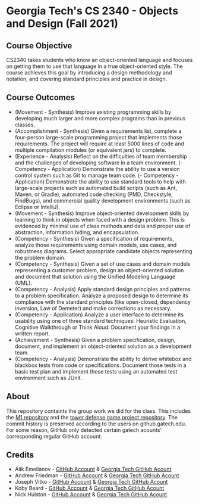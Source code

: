 # Georgia Tech's CS 2340 - Objects and Design (Fall 2021)
## Course Objective
CS2340 takes students who know an object-oriented language and focuses on getting them to use that language in a true object-oriented style.  The course achieves this goal by introducing a design methodology and notation, and covering standard principles and practice in design.
## Course Outcomes
- (Movement - Synthesis) Improve existing programming skills by developing much larger and more complex programs than in previous classes.
- (Accomplishment - Synthesis) Given a requirements list, complete a four-person large-scale programming project that implements those requirements. The project will require at least 5000 lines of code and multiple compilation modules (or equivalent jars) to complete.
- (Experience - Analysis) Reflect on the difficulties of team membership and the challenges of developing software in a team environment.
(- Competency - Application) Demonstrate the ability to use a version control system such as Git to manage team code.
(- Competency - Application) Demonstrate the ability to use standard tools to help with large-scale projects such as automated build scripts (such as Ant, Maven, or Gradle), automated code checking (PMD, Checkstyle, FindBugs), and commercial quality development environments (such as Eclipse or IntelliJ).
- (Movement - Synthesis) Improve object-oriented development skills by learning to think in objects when faced with a design problem. This is evidenced by minimal use of class methods and data and proper use of abstraction, information hiding, and encapsulation.
- (Competency - Synthesis) Given a specification of requirements, analyze those requirements using domain models, use cases, and robustness diagrams. Select appropriate candidate objects representing the problem domain.
- (Competency - Synthesis) Given a set of use cases and domain models representing a customer problem, design an object-oriented solution and document that solution using the Unified Modeling Language (UML).
- (Competency - Analysis) Apply standard design principles and patterns to a problem specification. Analyze a proposed design to determine its compliance with the standard principles (like open-closed, dependency inversion, Law of Demeter) and make corrections as necessary.
- (Competency - Application) Analyze a user interface to determine its usability using one of three standard techniques: Heuristic Evaluation, Cognitive Walkthrough or Think Aloud.  Document your findings in a written report.
- (Achievement - Synthesis) Given a problem specification, design, document, and implement an object-oriented solution as a development team.
- (Competency - Analysis) Demonstrate the ability to derive whitebox and blackbox tests from code or specifications. Document those tests in a basic test plan and implement those tests using an automated test environment such as JUnit.
## About
This repository containts the group work we did for the class. This includes the [M1 repository](https://github.gatech.edu/afriedman38/CS_2340_M1) and the [tower defense game project repository](https://github.gatech.edu/afriedman38/Tower_Defense). The commit history is preserved according to the users on github.gatech.edu. For some reason, GitHub only detected certain gatech acounts' corresponding regular GitHub account.
## Credits
- Alik Emelianov - [GitHub Account](https://github.com/Alik-da-Geek) & [Georgia Tech GitHub Acount](https://github.gatech.edu/aemelianov8)
- Andrew Friedman - [GitHub Account](https://github.com/Fried-man) & [Georgia Tech GitHub Acount](https://github.gatech.edu/afriedman38)
- Joseph Vitko - [GitHub Account](https://github.com/JosephVitko) & [Georgia Tech GitHub Acount](https://github.gatech.edu/jvitko3)
- Koby Beard - [GitHub Account](https://github.com/kbeard8) & [Georgia Tech GitHub Acount](https://github.gatech.edu/kbeard8)
- Nick Hulston - [GitHub Account](https://github.com/nhulston) & [Georgia Tech GitHub Acount](https://github.gatech.edu/nhulston3)
